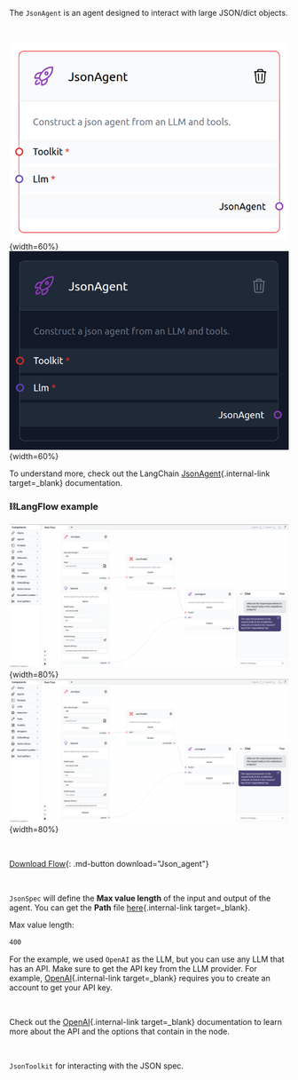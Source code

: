 The `JsonAgent` is an agent designed to interact with large JSON/dict objects.

<br>

![Description](img/single_node/json_ag.png#only-light){width=60%}
![Description](img/single_node/json_ag2.png#only-dark){width=60%}

To understand more, check out the LangChain [JsonAgent](https://python.langchain.com/en/latest/modules/agents/toolkits/examples/json.html){.internal-link target=\_blank} documentation.

### ⛓️LangFlow example

![Description](img/json-agent.png#only-dark){width=80%}
![Description](img/json-agent.png#only-light){width=80%}

<br>

[Download Flow](data/Json_agent.json){: .md-button download="Json_agent"}

<br>

`JsonSpec` will define the **Max value length** of the input and output of the agent. You can get the **Path** file [here](https://github.com/openai/openai-openapi/blob/master/openapi.yaml){.internal-link target=\_blank}.

Max value length:

```txt
400
```

For the example, we used `OpenAI` as the LLM, but you can use any LLM that has an API. Make sure to get the API key from the LLM provider. For example, [OpenAI](https://platform.openai.com/){.internal-link target=\_blank} requires you to create an account to get your API key.

<br>

Check out the [OpenAI](https://platform.openai.com/docs/introduction/overview){.internal-link target=\_blank} documentation to learn more about the API and the options that contain in the node.

<br>

`JsonToolkit` for interacting with the JSON spec.
